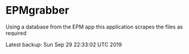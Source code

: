 # EPMgrabber
Using a database from the EPM app this application scrapes the files as required


Latest backup: Sun Sep 29 22:33:02 UTC 2019
